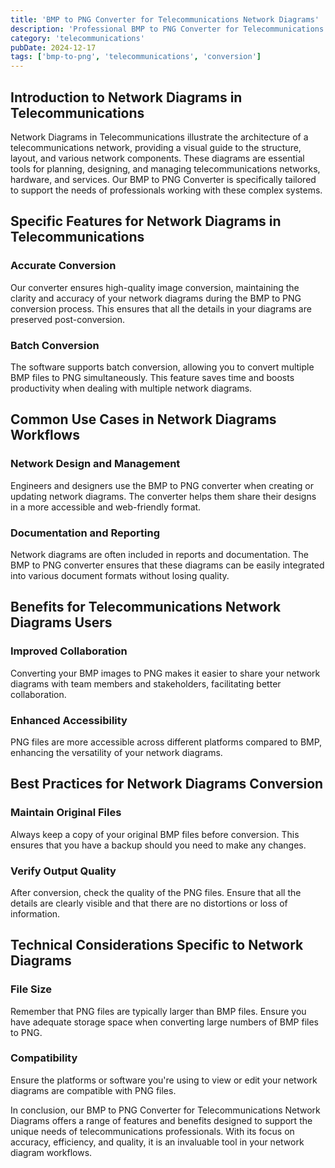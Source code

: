 ```yaml
---
title: 'BMP to PNG Converter for Telecommunications Network Diagrams'
description: 'Professional BMP to PNG Converter for Telecommunications Network Diagrams. Optimized for Telecommunications network diagrams workflows.'
category: 'telecommunications'
pubDate: 2024-12-17
tags: ['bmp-to-png', 'telecommunications', 'conversion']
---
```


## Introduction to Network Diagrams in Telecommunications

Network Diagrams in Telecommunications illustrate the architecture of a telecommunications network, providing a visual guide to the structure, layout, and various network components. These diagrams are essential tools for planning, designing, and managing telecommunications networks, hardware, and services. Our BMP to PNG Converter is specifically tailored to support the needs of professionals working with these complex systems.

## Specific Features for Network Diagrams in Telecommunications

### Accurate Conversion

Our converter ensures high-quality image conversion, maintaining the clarity and accuracy of your network diagrams during the BMP to PNG conversion process. This ensures that all the details in your diagrams are preserved post-conversion.

### Batch Conversion

The software supports batch conversion, allowing you to convert multiple BMP files to PNG simultaneously. This feature saves time and boosts productivity when dealing with multiple network diagrams.

## Common Use Cases in Network Diagrams Workflows

### Network Design and Management

Engineers and designers use the BMP to PNG converter when creating or updating network diagrams. The converter helps them share their designs in a more accessible and web-friendly format.

### Documentation and Reporting

Network diagrams are often included in reports and documentation. The BMP to PNG converter ensures that these diagrams can be easily integrated into various document formats without losing quality.

## Benefits for Telecommunications Network Diagrams Users

### Improved Collaboration 

Converting your BMP images to PNG makes it easier to share your network diagrams with team members and stakeholders, facilitating better collaboration.

### Enhanced Accessibility

PNG files are more accessible across different platforms compared to BMP, enhancing the versatility of your network diagrams.

## Best Practices for Network Diagrams Conversion

### Maintain Original Files

Always keep a copy of your original BMP files before conversion. This ensures that you have a backup should you need to make any changes.

### Verify Output Quality

After conversion, check the quality of the PNG files. Ensure that all the details are clearly visible and that there are no distortions or loss of information.

## Technical Considerations Specific to Network Diagrams

### File Size

Remember that PNG files are typically larger than BMP files. Ensure you have adequate storage space when converting large numbers of BMP files to PNG.

### Compatibility

Ensure the platforms or software you're using to view or edit your network diagrams are compatible with PNG files.

In conclusion, our BMP to PNG Converter for Telecommunications Network Diagrams offers a range of features and benefits designed to support the unique needs of telecommunications professionals. With its focus on accuracy, efficiency, and quality, it is an invaluable tool in your network diagram workflows.